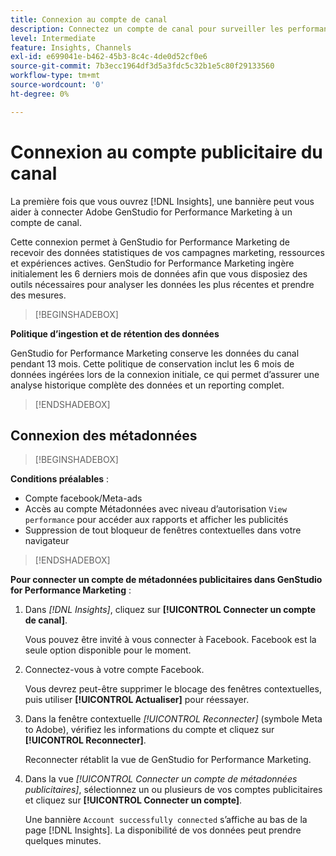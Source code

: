 ```yaml
---
title: Connexion au compte de canal
description: Connectez un compte de canal pour surveiller les performances de vos campagnes marketing Adobe GenStudio for Performance Marketing et de vos ressources.
level: Intermediate
feature: Insights, Channels
exl-id: e699041e-b462-45b3-8c4c-4de0d52cf0e6
source-git-commit: 7b3ecc1964df3d5a3fdc5c32b1e5c80f29133560
workflow-type: tm+mt
source-wordcount: '0'
ht-degree: 0%

---
```


# Connexion au compte publicitaire du canal

La première fois que vous ouvrez [!DNL Insights], une bannière peut vous aider à connecter Adobe GenStudio for Performance Marketing à un compte de canal.

Cette connexion permet à GenStudio for Performance Marketing de recevoir des données statistiques de vos campagnes marketing, ressources et expériences actives. GenStudio for Performance Marketing ingère initialement les 6 derniers mois de données afin que vous disposiez des outils nécessaires pour analyser les données les plus récentes et prendre des mesures.

>[!BEGINSHADEBOX]

**Politique d’ingestion et de rétention des données**

GenStudio for Performance Marketing conserve les données du canal pendant 13 mois. Cette politique de conservation inclut les 6 mois de données ingérées lors de la connexion initiale, ce qui permet d’assurer une analyse historique complète des données et un reporting complet.

>[!ENDSHADEBOX]

## Connexion des métadonnées

>[!BEGINSHADEBOX]

**Conditions préalables** :

- Compte facebook/Meta-ads
- Accès au compte Métadonnées avec niveau d’autorisation `View performance` pour accéder aux rapports et afficher les publicités
- Suppression de tout bloqueur de fenêtres contextuelles dans votre navigateur

>[!ENDSHADEBOX]

**Pour connecter un compte de métadonnées publicitaires dans GenStudio for Performance Marketing** :

1. Dans _[!DNL Insights]_, cliquez sur **[!UICONTROL Connecter un compte de canal]**.

   Vous pouvez être invité à vous connecter à Facebook. Facebook est la seule option disponible pour le moment.

1. Connectez-vous à votre compte Facebook.

   Vous devrez peut-être supprimer le blocage des fenêtres contextuelles, puis utiliser **[!UICONTROL Actualiser]** pour réessayer.

1. Dans la fenêtre contextuelle _[!UICONTROL Reconnecter]_ (symbole Meta to Adobe), vérifiez les informations du compte et cliquez sur **[!UICONTROL Reconnecter]**.

   Reconnecter rétablit la vue de GenStudio for Performance Marketing.

1. Dans la vue _[!UICONTROL Connecter un compte de métadonnées publicitaires]_, sélectionnez un ou plusieurs de vos comptes publicitaires et cliquez sur **[!UICONTROL Connecter un compte]**.

   Une bannière `Account successfully connected` s’affiche au bas de la page [!DNL Insights]. La disponibilité de vos données peut prendre quelques minutes.
